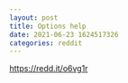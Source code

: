 ```yaml
--- 
layout: post 
title: Options help 
date: 2021-06-23 1624517326 
categories: reddit 
--- 
```

https://redd.it/o6vg1r